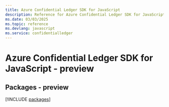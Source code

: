 ```yaml
---
title: Azure Confidential Ledger SDK for JavaScript
description: Reference for Azure Confidential Ledger SDK for JavaScript
ms.date: 03/03/2025
ms.topic: reference
ms.devlang: javascript
ms.service: confidentialledger
---
```

# Azure Confidential Ledger SDK for JavaScript - preview
## Packages - preview
[!INCLUDE [packages](confidential-ledger-index.md)]